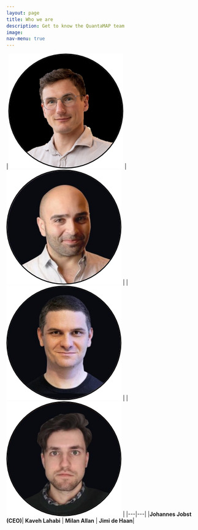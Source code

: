 ```yaml
---
layout: page
title: Who we are
description: Get to know the QuantaMAP team
image: 
nav-menu: true
---
```


|![Johannes Jobst (CEO)](/assets/images/Johannes-Jobst.png) | ![Kaveh Lahabi](/assets/images/Kaveh-Lahabi.png) | |![Milan Allan](/assets/images/Milan-Allan.png) | |![Jimi de Haan](/assets/images/Jimi-de-Haan.png) |
|---|---|
|**Johannes Jobst (CEO)**| **Kaveh Lahabi** | **Milan Allan** | **Jimi de Haan**|



